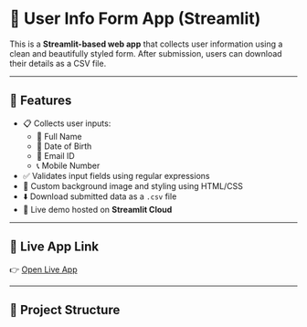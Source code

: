 # 🌟 User Info Form App (Streamlit)

This is a **Streamlit-based web app** that collects user information using a clean and beautifully styled form. After submission, users can download their details as a CSV file.

---

## 📌 Features

- 📋 Collects user inputs:
  - 👤 Full Name
  - 📅 Date of Birth
  - 📧 Email ID
  - 📞 Mobile Number
- ✅ Validates input fields using regular expressions
- 🎨 Custom background image and styling using HTML/CSS
- ⬇️ Download submitted data as a `.csv` file
- 🚀 Live demo hosted on **Streamlit Cloud**

---

## 🚀 Live App Link

👉 [Open Live App](https://classregex-xexlohwdxmjfwhbwinzhcx.streamlit.app/)

---

## 📂 Project Structure

